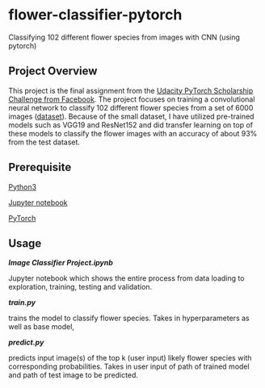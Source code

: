 # flower-classifier-pytorch
Classifying 102 different flower species from images with CNN (using pytorch)

## Project Overview
This project is the final assignment from the [Udacity PyTorch Scholarship Challenge from Facebook](https://www.udacity.com/facebook-pytorch-scholarship). 
The project focuses on training a convolutional neural network to classify 102 different flower 
species from a set of 6000 images ([dataset](http://www.robots.ox.ac.uk/~vgg/data/flowers/102/index.html)). Because of the small dataset, I have utilized pre-trained models 
such as VGG19 and ResNet152 and did transfer learning on top of these models to classify the flower 
images with an accuracy of about 93% from the test dataset.

## Prerequisite

[Python3](https://www.python.org/downloads/)

[Jupyter notebook](https://jupyter.org/install)

[PyTorch](https://pytorch.org/get-started/locally/)


## Usage
**_Image Classifier Project.ipynb_**    

Jupyter notebook which shows the entire process from data loading 
to exploration, training, testing and validation.


**_train.py_**                          

trains the model to classify flower species. Takes in hyperparameters as well as base model,


**_predict.py_**                        

predicts input image(s) of the top k (user input) likely flower species with corresponding 
probabilities. Takes in user input of path of trained model and path of test image to be predicted.
